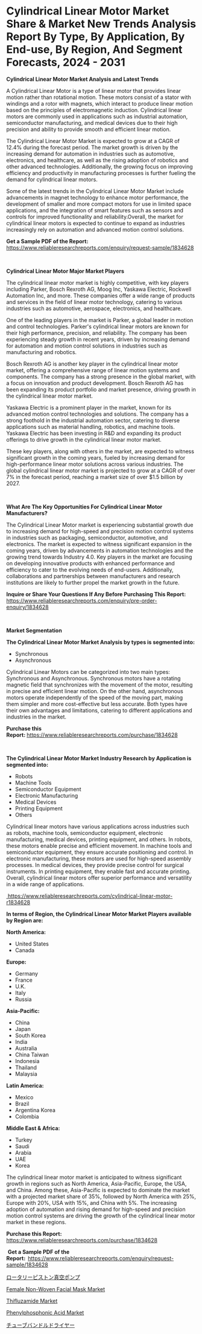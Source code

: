<p><h1>Cylindrical Linear Motor Market Share & Market New Trends Analysis Report By Type, By Application, By End-use, By Region, And Segment Forecasts, 2024 - 2031</h1></p><p><strong>Cylindrical Linear Motor Market Analysis and Latest Trends</strong></p>
<p><p>A Cylindrical Linear Motor is a type of linear motor that provides linear motion rather than rotational motion. These motors consist of a stator with windings and a rotor with magnets, which interact to produce linear motion based on the principles of electromagnetic induction. Cylindrical linear motors are commonly used in applications such as industrial automation, semiconductor manufacturing, and medical devices due to their high precision and ability to provide smooth and efficient linear motion.</p><p>The Cylindrical Linear Motor Market is expected to grow at a CAGR of 12.4% during the forecast period. The market growth is driven by the increasing demand for automation in industries such as automotive, electronics, and healthcare, as well as the rising adoption of robotics and other advanced technologies. Additionally, the growing focus on improving efficiency and productivity in manufacturing processes is further fueling the demand for cylindrical linear motors. </p><p>Some of the latest trends in the Cylindrical Linear Motor Market include advancements in magnet technology to enhance motor performance, the development of smaller and more compact motors for use in limited space applications, and the integration of smart features such as sensors and controls for improved functionality and reliability.Overall, the market for cylindrical linear motors is expected to continue to expand as industries increasingly rely on automation and advanced motion control solutions.</p></p>
<p><strong>Get a Sample PDF of the Report:&nbsp;</strong> <a href="https://www.reliableresearchreports.com/enquiry/request-sample/1834628">https://www.reliableresearchreports.com/enquiry/request-sample/1834628</a></p>
<p>&nbsp;</p>
<p><strong>Cylindrical Linear Motor Major Market Players</strong></p>
<p><p>The cylindrical linear motor market is highly competitive, with key players including Parker, Bosch Rexroth AG, Moog Inc, Yaskawa Electric, Rockwell Automation Inc, and more. These companies offer a wide range of products and services in the field of linear motor technology, catering to various industries such as automotive, aerospace, electronics, and healthcare.</p><p>One of the leading players in the market is Parker, a global leader in motion and control technologies. Parker's cylindrical linear motors are known for their high performance, precision, and reliability. The company has been experiencing steady growth in recent years, driven by increasing demand for automation and motion control solutions in industries such as manufacturing and robotics.</p><p>Bosch Rexroth AG is another key player in the cylindrical linear motor market, offering a comprehensive range of linear motion systems and components. The company has a strong presence in the global market, with a focus on innovation and product development. Bosch Rexroth AG has been expanding its product portfolio and market presence, driving growth in the cylindrical linear motor market.</p><p>Yaskawa Electric is a prominent player in the market, known for its advanced motion control technologies and solutions. The company has a strong foothold in the industrial automation sector, catering to diverse applications such as material handling, robotics, and machine tools. Yaskawa Electric has been investing in R&D and expanding its product offerings to drive growth in the cylindrical linear motor market.</p><p>These key players, along with others in the market, are expected to witness significant growth in the coming years, fueled by increasing demand for high-performance linear motor solutions across various industries. The global cylindrical linear motor market is projected to grow at a CAGR of over 7% in the forecast period, reaching a market size of over $1.5 billion by 2027.</p></p>
<p>&nbsp;</p>
<p><strong>What Are The Key Opportunities For Cylindrical Linear Motor Manufacturers?</strong></p>
<p><p>The Cylindrical Linear Motor market is experiencing substantial growth due to increasing demand for high-speed and precision motion control systems in industries such as packaging, semiconductor, automotive, and electronics. The market is expected to witness significant expansion in the coming years, driven by advancements in automation technologies and the growing trend towards Industry 4.0. Key players in the market are focusing on developing innovative products with enhanced performance and efficiency to cater to the evolving needs of end-users. Additionally, collaborations and partnerships between manufacturers and research institutions are likely to further propel the market growth in the future.</p></p>
<p><strong>Inquire or Share Your Questions If Any Before Purchasing This Report:</strong> <a href="https://www.reliableresearchreports.com/enquiry/pre-order-enquiry/1834628">https://www.reliableresearchreports.com/enquiry/pre-order-enquiry/1834628</a></p>
<p>&nbsp;</p>
<p><strong>Market Segmentation</strong></p>
<p><strong>The Cylindrical Linear Motor Market Analysis by types is segmented into:</strong></p>
<p><ul><li>Synchronous</li><li>Asynchronous</li></ul></p>
<p><p>Cylindrical Linear Motors can be categorized into two main types: Synchronous and Asynchronous. Synchronous motors have a rotating magnetic field that synchronizes with the movement of the motor, resulting in precise and efficient linear motion. On the other hand, asynchronous motors operate independently of the speed of the moving part, making them simpler and more cost-effective but less accurate. Both types have their own advantages and limitations, catering to different applications and industries in the market.</p></p>
<p><strong>Purchase this Report:&nbsp;</strong><a href="https://www.reliableresearchreports.com/purchase/1834628">https://www.reliableresearchreports.com/purchase/1834628</a></p>
<p>&nbsp;</p>
<p><strong>The Cylindrical Linear Motor Market Industry Research by Application is segmented into:</strong></p>
<p><ul><li>Robots</li><li>Machine Tools</li><li>Semiconductor Equipment</li><li>Electronic Manufacturing</li><li>Medical Devices</li><li>Printing Equipment</li><li>Others</li></ul></p>
<p><p>Cylindrical linear motors have various applications across industries such as robots, machine tools, semiconductor equipment, electronic manufacturing, medical devices, printing equipment, and others. In robots, these motors enable precise and efficient movement. In machine tools and semiconductor equipment, they ensure accurate positioning and control. In electronic manufacturing, these motors are used for high-speed assembly processes. In medical devices, they provide precise control for surgical instruments. In printing equipment, they enable fast and accurate printing. Overall, cylindrical linear motors offer superior performance and versatility in a wide range of applications.</p></p>
<p><a href="https://www.reliableresearchreports.com/cylindrical-linear-motor-r1834628">&nbsp;https://www.reliableresearchreports.com/cylindrical-linear-motor-r1834628</a></p>
<p><strong>In terms of Region, the Cylindrical Linear Motor Market Players available by Region are:</strong></p>
<p>
    <p> <strong> North America: </strong>
        <ul>
            <li>United States</li>
            <li>Canada</li>
        </ul>
        </p> 
    <p> <strong> Europe: </strong>
        <ul>
            <li>Germany</li>
            <li>France</li>
            <li>U.K.</li>
            <li>Italy</li>
            <li>Russia</li>
        </ul>
        </p> 
    <p> <strong> Asia-Pacific: </strong>
        <ul>
            <li>China</li>
            <li>Japan</li>
            <li>South Korea</li>
            <li>India</li>
            <li>Australia</li>
            <li>China Taiwan</li>
            <li>Indonesia</li>
            <li>Thailand</li>
            <li>Malaysia</li>
        </ul>
        </p> 
    <p> <strong> Latin America: </strong>
        <ul>
            <li>Mexico</li>
            <li>Brazil</li>
            <li>Argentina Korea</li>
            <li>Colombia</li>
        </ul>
        </p> 
    <p> <strong> Middle East & Africa: </strong>
        <ul>
            <li>Turkey</li>
            <li>Saudi</li>
            <li>Arabia</li>
            <li>UAE</li>
            <li>Korea</li>
        </ul>
    </p>
    </p>
<p><p>The cylindrical linear motor market is anticipated to witness significant growth in regions such as North America, Asia-Pacific, Europe, the USA, and China. Among these, Asia-Pacific is expected to dominate the market with a projected market share of 35%, followed by North America with 25%, Europe with 20%, USA with 15%, and China with 5%. The increasing adoption of automation and rising demand for high-speed and precision motion control systems are driving the growth of the cylindrical linear motor market in these regions.</p></p>
<p><strong>Purchase this Report: </strong><a href="https://www.reliableresearchreports.com/purchase/1834628">https://www.reliableresearchreports.com/purchase/1834628</a></p>
<p>&nbsp;<strong>Get a Sample PDF of the Report:&nbsp;&nbsp;</strong><a href="https://www.reliableresearchreports.com/enquiry/request-sample/1834628">https://www.reliableresearchreports.com/enquiry/request-sample/1834628</a></p>
<p><strong></strong></p>
<p><p><a href="https://github.com/ihabdkwlxs948/Market-Research-Report-List-1/blob/main/709850137003.md">ロータリーピストン真空ポンプ</a></p><p><a href="https://www.linkedin.com/pulse/analyzing-female-non-woven-facial-mask-market-global-industry-4vr3f?trackingId=MwBrpKGXyio4Fyyi2Upi5w%3D%3D">Female Non-Woven Facial Mask Market</a></p><p><a href="https://issuu.com/reportprime-2/docs/thifluzamide-market-size-2030.pptx">Thifluzamide Market</a></p><p><a href="https://issuu.com/reportprime-2/docs/phenylphosphonic-acid-market-size-2030.pptx">Phenylphosphonic Acid Market</a></p><p><a href="https://github.com/dadanedu33/Market-Research-Report-List-1/blob/main/923928137004.md">チューブバンドルドライヤー</a></p></p>
